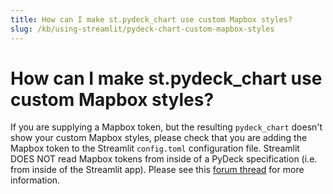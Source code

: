 ```yaml
---
title: How can I make st.pydeck_chart use custom Mapbox styles?
slug: /kb/using-streamlit/pydeck-chart-custom-mapbox-styles
---
```


# How can I make st.pydeck_chart use custom Mapbox styles?

If you are supplying a Mapbox token, but the resulting `pydeck_chart` doesn't show your custom Mapbox styles, please check that you are adding the Mapbox token to the Streamlit `config.toml` configuration file. Streamlit DOES NOT read Mapbox tokens from inside of a PyDeck specification (i.e. from inside of the Streamlit app). Please see this [forum thread](https://discuss.streamlit.io/t/deprecation-warning-deckgl-pydeck-maps-to-require-mapbox-token-for-production-usage/2982/10) for more information.